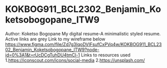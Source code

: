 # KOKBOG911_BCL2302_Benjamin_Koketsobogopane_ITW9
Author: Koketso Bogopane
My digital resume-A minimalistic styled resume. 
Active links are grey 
Link to my wireframe below 
https://www.figma.com/file/Zd7g3IqoDVIFsufCxPVq4w/KOKBOG911_BCL2302_Benjamin_Koketsobogopane_ITW9?node-id=0%3A1&t=rUcDCgTuhDU4tmCl-1
Links to resources used 
1.https://iconscout.com/icons/social-media
2.https://unsplash.com/
 
